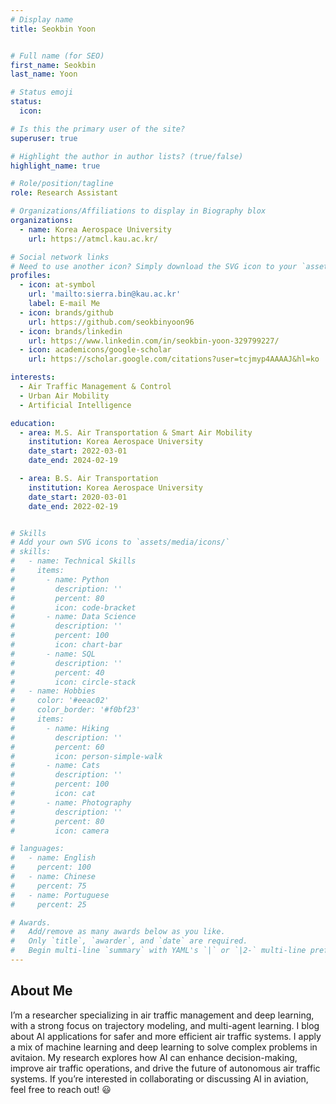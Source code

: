 ```yaml
---
# Display name
title: Seokbin Yoon


# Full name (for SEO)
first_name: Seokbin
last_name: Yoon

# Status emoji
status:
  icon: 

# Is this the primary user of the site?
superuser: true

# Highlight the author in author lists? (true/false)
highlight_name: true

# Role/position/tagline
role: Research Assistant

# Organizations/Affiliations to display in Biography blox
organizations:
  - name: Korea Aerospace University
    url: https://atmcl.kau.ac.kr/

# Social network links
# Need to use another icon? Simply download the SVG icon to your `assets/media/icons/` folder.
profiles:
  - icon: at-symbol
    url: 'mailto:sierra.bin@kau.ac.kr'
    label: E-mail Me
  - icon: brands/github
    url: https://github.com/seokbinyoon96
  - icon: brands/linkedin
    url: https://www.linkedin.com/in/seokbin-yoon-329799227/
  - icon: academicons/google-scholar
    url: https://scholar.google.com/citations?user=tcjmyp4AAAAJ&hl=ko

interests:
  - Air Traffic Management & Control
  - Urban Air Mobility
  - Artificial Intelligence

education:
  - area: M.S. Air Transportation & Smart Air Mobility
    institution: Korea Aerospace University
    date_start: 2022-03-01
    date_end: 2024-02-19

  - area: B.S. Air Transportation
    institution: Korea Aerospace University
    date_start: 2020-03-01
    date_end: 2022-02-19


# Skills
# Add your own SVG icons to `assets/media/icons/`
# skills:
#   - name: Technical Skills
#     items:
#       - name: Python
#         description: ''
#         percent: 80
#         icon: code-bracket
#       - name: Data Science
#         description: ''
#         percent: 100
#         icon: chart-bar
#       - name: SQL
#         description: ''
#         percent: 40
#         icon: circle-stack
#   - name: Hobbies
#     color: '#eeac02'
#     color_border: '#f0bf23'
#     items:
#       - name: Hiking
#         description: ''
#         percent: 60
#         icon: person-simple-walk
#       - name: Cats
#         description: ''
#         percent: 100
#         icon: cat
#       - name: Photography
#         description: ''
#         percent: 80
#         icon: camera

# languages:
#   - name: English
#     percent: 100
#   - name: Chinese
#     percent: 75
#   - name: Portuguese
#     percent: 25

# Awards.
#   Add/remove as many awards below as you like.
#   Only `title`, `awarder`, and `date` are required.
#   Begin multi-line `summary` with YAML's `|` or `|2-` multi-line prefix and indent 2 spaces below.
---
```


## About Me

I’m a researcher specializing in air traffic management and deep learning, with a strong focus on trajectory modeling, and multi-agent learning. I blog about AI applications for safer and more efficient air traffic systems. I apply a mix of machine learning and deep learning to solve complex problems in avitaion. My research explores how AI can enhance decision-making, improve air traffic operations, and drive the future of autonomous air traffic systems. If you’re interested in collaborating or discussing AI in aviation, feel free to reach out! 😃